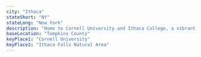 ```yaml
---
city: "Ithaca"
stateShort: "NY"
stateLong: "New York"
description: "Home to Cornell University and Ithaca College, a vibrant city nestled in the Finger Lakes region, famous for gorges and waterfalls."
baseLocation: "Tompkins County"
keyPlace1: "Cornell University"
keyPlace2: "Ithaca Falls Natural Area"
---
```

